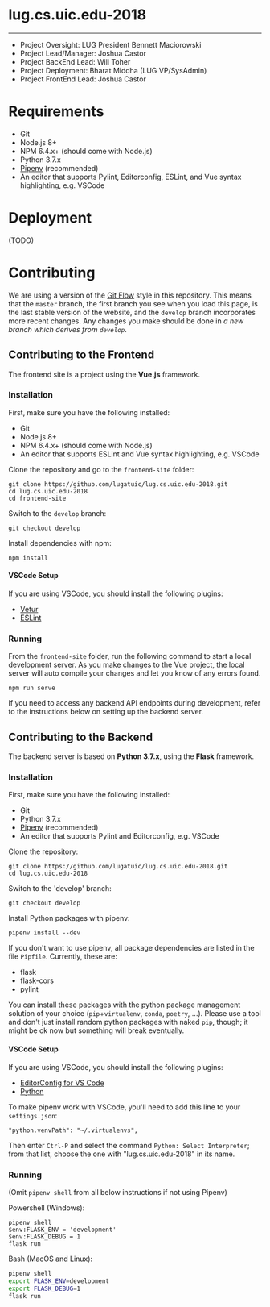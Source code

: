 # lug.cs.uic.edu-2018
------------------------------------------------------------------
* Project Oversight: LUG President Bennett Maciorowski
* Project Lead/Manager: Joshua Castor
* Project BackEnd Lead: Will Toher
* Project Deployment: Bharat Middha (LUG VP/SysAdmin)
* Project FrontEnd Lead: Joshua Castor

# Requirements
* Git
* Node.js 8+
* NPM 6.4.x+ (should come with Node.js)
* Python 3.7.x
* [Pipenv](https://github.com/pypa/pipenv) (recommended)
* An editor that supports Pylint, Editorconfig, ESLint, and Vue syntax highlighting, e.g. VSCode

# Deployment

(TODO)

# Contributing

We are using a version of the [Git Flow](https://nvie.com/posts/a-successful-git-branching-model/) style in this repository. This means that the `master` branch, the first branch you see when you load this page, is the last stable version of the website, and the `develop` branch incorporates more recent changes. Any changes you make should be done in *a new branch which derives from `develop`*.

## Contributing to the Frontend

The frontend site is a project using the **Vue.js** framework.

### Installation

First, make sure you have the following installed:

* Git
* Node.js 8+
* NPM 6.4.x+ (should come with Node.js)
* An editor that supports ESLint and Vue syntax highlighting, e.g. VSCode

Clone the repository and go to the `frontend-site` folder:
```
git clone https://github.com/lugatuic/lug.cs.uic.edu-2018.git
cd lug.cs.uic.edu-2018
cd frontend-site
```

Switch to the `develop` branch:
```
git checkout develop
```

Install dependencies with npm:
```
npm install
```

#### VSCode Setup

If you are using VSCode, you should install the following plugins:
* [Vetur](https://marketplace.visualstudio.com/items?itemName=octref.vetur)
* [ESLint](https://marketplace.visualstudio.com/items?itemName=dbaeumer.vscode-eslint)

### Running

From the `frontend-site` folder, run the following command to start a local development server. As you make changes to the Vue project, the local server will auto compile your changes and let you know of any errors found.
```
npm run serve
```

If you need to access any backend API endpoints during development, refer to the instructions below on setting up the backend server.

## Contributing to the Backend

The backend server is based on **Python 3.7.x**, using the **Flask** framework.

### Installation

First, make sure you have the following installed:
* Git
* Python 3.7.x
* [Pipenv](https://github.com/pypa/pipenv) (recommended)
* An editor that supports Pylint and Editorconfig, e.g. VSCode

Clone the repository:
```
git clone https://github.com/lugatuic/lug.cs.uic.edu-2018.git
cd lug.cs.uic.edu-2018
```

Switch to the 'develop' branch:
```
git checkout develop
```

Install Python packages with pipenv:
```
pipenv install --dev
```

If you don't want to use pipenv, all package dependencies are listed in the
file `Pipfile`. Currently, these are:
* flask
* flask-cors
* pylint

You can install these packages with the python package management solution of your
choice (`pip`+`virtualenv`, `conda`, `poetry`, ...). Please use a tool and don't
just install random python packages with naked `pip`, though; it might be ok now
but something will break eventually.

#### VSCode Setup

If you are using VSCode, you should install the following plugins:
* [EditorConfig for VS Code](https://marketplace.visualstudio.com/items?itemName=EditorConfig.EditorConfig)
* [Python](https://marketplace.visualstudio.com/items?itemName=ms-python.python)

To make pipenv work with VSCode, you'll need to add this line to your `settings.json`:
```
"python.venvPath": "~/.virtualenvs",
```
Then enter `Ctrl-P` and select the command `Python: Select Interpreter`; from that
list, choose the one with "lug.cs.uic.edu-2018" in its name.

### Running

(Omit `pipenv shell` from all below instructions if not using Pipenv)

Powershell (Windows):

```posh
pipenv shell
$env:FLASK_ENV = 'development'
$env:FLASK_DEBUG = 1
flask run
```

Bash (MacOS and Linux):
```bash
pipenv shell
export FLASK_ENV=development
export FLASK_DEBUG=1
flask run
```

